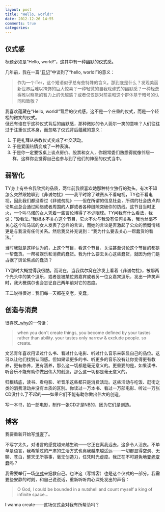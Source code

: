 ```yaml
---
layout: post
title: "Hello, world!"
date: 2012-12-26 14:55
comments: true
categories: 
---
```


## <a id="yishigan"></a>仪式感

标题必须是“Hello, world!”，这其中有一种幽默的仪式感。

几年前，我在一篇“[日记](http://www.douban.com/note/42781645/)”中谈到了“hello, world!”的意义：
> 作为一个ITer，这个短语似乎总有些特殊的含义。那到底是什么？发现美丽新世界后难以掩饰的巨大惊喜？一种轻微的自我戏谑式的幽默感？一种轻逸得难以察觉的智力上的优越感？或者仅仅是对前辈和这个群体基于暗号的认同和致敬？
<!--more-->
我喜欢蕴藏在“Hello, world!”背后的仪式感。这不是一个庄重的仪式，而是一个轻松的微笑的仪式。<br/>
但还有谁在乎这种仪式背后的幽默感，那种微妙的令人莞尔一笑的意味？人们往往过于注重仪式本身，而忽略了仪式背后蕴藏的意义：

1. 于是礼拜从宗教仪式变成了社交活动。
2. 于是爱国热情变成了一种表演。
3. 于是你一定要饭桌上谈点房价、股票和女人，你跟常委们熟悉得就像邻居一样，这样你会觉得自己也参与到了他们的神圣的仪式当中。

## <a id="ruozhi"></a>弱智化

TY身上有些令我欣赏的品质，两年前我很喜欢她那种特立独行的劲头。有次不知怎么突然跟她聊到《非诚勿扰》——我平时除了球赛从不看电视，TY也不看电视，因此我们都没看过《非诚勿扰》——但在所谓的信息社会，所谓的社会热点舆论焦点总会通过网络或者周围的人群或者各种缝隙突破你的防线。这节目当时正火，一个叫马诺的女人凭着一些言论博得了不少眼球。TY问我有什么看法，我说：“没看法。”我根本不关心这个节目，它火不火与我没有任何关系，我也丝毫不关心这个叫马诺的女人发表了怎样的言论，而她的言论是否激起了公众的愤慨情绪更是与我没有任何关系。然后我又补充说到：“我为什么要去关心一帮蠢货的看法。”

当时我就是这样认为的，上这个节目，看这个节目，关注甚至讨论这个节目的都是一帮蠢货。一帮被娱乐和消费的蠢货。我为什么要去关心这些蠢货，就因为他们是占据了舆论焦点的蠢货？

TY那时大概觉得我很酷。而现在，当我偶尔窝在沙发上看着《非诚勿扰》，被那两个光头中的某个逗乐，或者是被某位男嘉宾或者另一位女嘉宾逗乐，发出一阵笑声时，我大概偶尔也会忘记自己两年前对它的态度。

王二说得很对：我们每一天都在变老，变蠢。

## <a id="icreate"></a>创造与消费

很喜欢[_why](http://www.douban.com/note/64005602/)的一句话：
> when you don't create things, you become defined by your tastes rather than ability. your tastes only narrow & exclude people. so create.

文艺青年喜欢用读过什么书、看过什么电影、听过什么音乐来彰显自己的品位。这可以让他们找到认同感。但如果读更多的书、听更多的音乐没有让你变得更有教养，更有修养，更有涵养，那么这一切都是毫无意义的。更重要的是，如果读书、听音乐不能有助你做出伟大的创造，那么这一切都是毫无意义的。

归根结底，读书、看电影、听音乐这些都只是消费活动。这些活动与吃饭、逛街之类的消费活动并没有本质的区别。你读过一万本书、看过一万部电影、听过一万张CD没什么了不起的——如果它们不能有助你做出伟大的创造。

写一本书，拍一部电影，制作一张CD才是NB的，因为它们是创造。

## 博客

我要重新开始写[博客](http://www.douban.com/note/77853144/)了。

不写字太久，对语言的感觉越来越生疏——它正在离我远去，这多令人沮丧。不单单是语言，我希望过的严肃的生活方式也离我越来越遥远——一切都显得空洞、无聊、苍白，整天无所事事，毫无创造力，任凭时光虚度。我正在不可避免地[变老变蠢](#ruozhi)吗？

我需要举行一场[仪式](#yishigan)来拯救自己。也许这（写博客）也是这个仪式的一部分。我需要些安静的时刻，和自己说说话，重新听听内心深处发出的声音：
> O God, I could be bounded in a nutshell and count myself a king of infinite space...

I wanna create——这场仪式会对我有所帮助吗？
